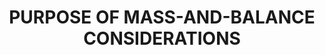 ---
learningObjectiveId: "031.01"
parentId: "031"
title: PURPOSE OF MASS-AND-BALANCE CONSIDERATIONS
---